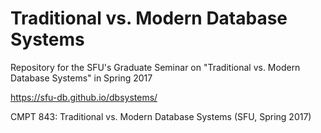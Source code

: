 # Traditional vs. Modern Database Systems

Repository for the SFU's Graduate Seminar on "Traditional vs. Modern Database Systems" in Spring 2017

https://sfu-db.github.io/dbsystems/

CMPT 843: Traditional vs. Modern Database Systems (SFU, Spring 2017)

